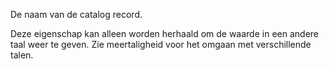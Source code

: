 De naam van de catalog record.

Deze eigenschap kan alleen worden herhaald om de waarde in een andere taal weer te geven. Zie meertaligheid voor het omgaan met verschillende talen.

